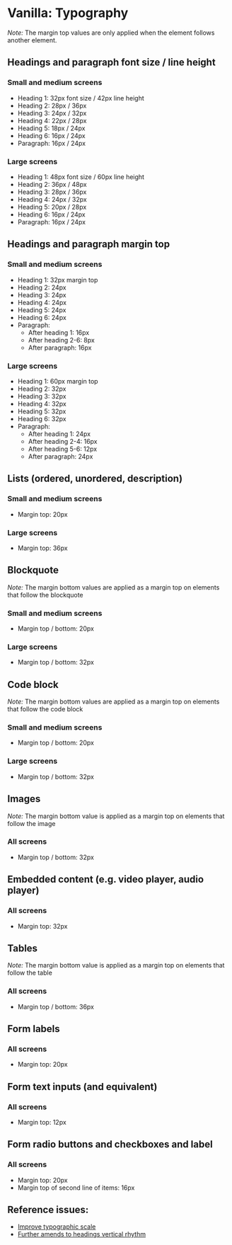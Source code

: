 # Vanilla: Typography

*Note:* The margin top values are only applied when the element follows another element.

## Headings and paragraph font size / line height

### Small and medium screens
- Heading 1: 32px font size / 42px line height
- Heading 2: 28px / 36px
- Heading 3: 24px / 32px
- Heading 4: 22px / 28px
- Heading 5: 18px / 24px
- Heading 6: 16px / 24px
- Paragraph: 16px / 24px

### Large screens
- Heading 1: 48px font size / 60px line height
- Heading 2: 36px / 48px
- Heading 3: 28px / 36px
- Heading 4: 24px / 32px
- Heading 5: 20px / 28px
- Heading 6: 16px / 24px
- Paragraph: 16px / 24px

## Headings and paragraph margin top

### Small and medium screens
- Heading 1: 32px margin top
- Heading 2: 24px
- Heading 3: 24px
- Heading 4: 24px
- Heading 5: 24px
- Heading 6: 24px
- Paragraph:
  - After heading 1: 16px
  - After heading 2-6: 8px
  - After paragraph: 16px

### Large screens
- Heading 1: 60px margin top
- Heading 2: 32px
- Heading 3: 32px
- Heading 4: 32px
- Heading 5: 32px
- Heading 6: 32px
- Paragraph:
  - After heading 1: 24px
  - After heading 2-4: 16px
  - After heading 5-6: 12px
  - After paragraph: 24px

## Lists (ordered, unordered, description)

### Small and medium screens
- Margin top: 20px

### Large screens
- Margin top: 36px

## Blockquote

*Note:* The margin bottom values are applied as a margin top on elements that follow the blockquote

### Small and medium screens
- Margin top / bottom: 20px

### Large screens
- Margin top / bottom: 32px

## Code block

*Note:* The margin bottom values are applied as a margin top on elements that follow the code block

### Small and medium screens
- Margin top / bottom: 20px

### Large screens
- Margin top / bottom: 32px

## Images

*Note:* The margin bottom value is applied as a margin top on elements that follow the image

### All screens
- Margin top / bottom: 32px

##  Embedded content (e.g. video player, audio player)

### All screens
- Margin top: 32px

## Tables

*Note:* The margin bottom value is applied as a margin top on elements that follow the table

### All screens
- Margin top / bottom: 36px

## Form labels

### All screens
- Margin top: 20px

## Form text inputs (and equivalent)

### All screens
- Margin top: 12px

## Form radio buttons and checkboxes and label

### All screens
- Margin top: 20px
- Margin top of second line of items: 16px

## Reference issues:
- [Improve typographic scale](https://github.com/vanilla-framework/vanilla-framework/issues/732)
- [Further amends to headings vertical rhythm](https://github.com/vanilla-framework/vanilla-framework/issues/960)
